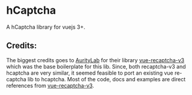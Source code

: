 # hCaptcha
A hCaptcha library for vuejs 3+.



## Credits: 

The biggest credits goes to [AurityLab](https://github.com/AurityLab) for their library [vue-recaptcha-v3](https://github.com/AurityLab/vue-recaptcha-v3) which was the base boilerplate for this lib. Since, both recaptcha-v3 and hcaptcha are very similar, it seemed feasible to port an existing vue re-captcha lib to hcaptcha. Most of the code, docs and examples are direct references from [vue-recaptcha-v3](https://github.com/AurityLab/vue-recaptcha-v3).